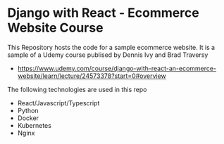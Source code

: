 # Django with React - Ecommerce Website Course
This Repository hosts the code for a sample ecommerce website. It is a sample of a Udemy course publised by Dennis Ivy and Brad Traversy

- https://www.udemy.com/course/django-with-react-an-ecommerce-website/learn/lecture/24573378?start=0#overview

The following technologies are used in this repo
- React/Javascript/Typescript
- Python
- Docker
- Kubernetes
- Nginx